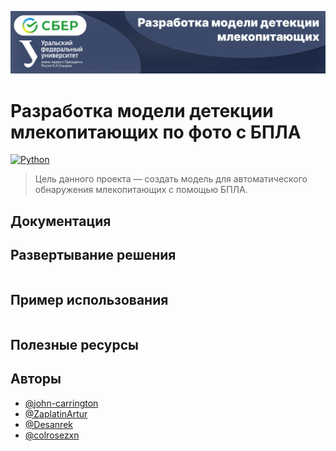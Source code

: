 ![Title Image](https://github.com/john-carrington/sber-animals-detection/blob/main/.git-images/title.png)


# Разработка модели детекции млекопитающих по фото с БПЛА

[![Python](https://img.shields.io/pypi/pyversions/tensorflow.svg)](https://www.python.org/downloads/)

> Цель данного проекта — создать модель для автоматического обнаружения млекопитающих с помощью БПЛА.


## Документация




## Развертывание решения

```

```


## Пример использования

```

```


## Полезные ресурсы

## Авторы

- [@john-carrington](https://github.com/john-carrington)
- [@ZaplatinArtur](https://github.com/ZaplatinArtur)
- [@Desanrek](https://github.com/Desanrek)
- [@colrosezxn](https://github.com/colrosezxn)


